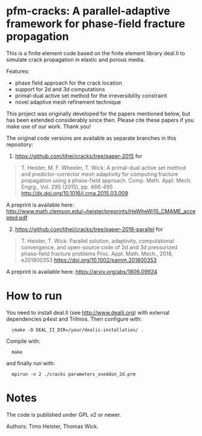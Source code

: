 # pfm-cracks: A parallel-adaptive framework for phase-field fracture propagation

This is a finite element code based on the finite element library deal.II to
simulate crack propagation in elastic and porous media.

Features:
- phase field approach for the crack location
- support for 2d and 3d computations
- primal-dual active set method for the irreversibility constraint
- novel adaptive mesh refinement technique

This project was originally developed for the papers mentioned below, but has
been extended considerably since then. Please cite these papers if you make
use of our work. Thank you!

The original code versions are available as separate branches in this
repository:

1. https://github.com/tjhei/cracks/tree/paper-2015 for

> T. Heister, M. F. Wheeler, T. Wick:
> A primal-dual active set method and predictor-corrector mesh adaptivity for computing fracture propagation using a phase-field approach.
> Comp. Meth. Appl. Mech. Engrg., Vol. 290 (2015), pp. 466-495
> http://dx.doi.org/10.1016/j.cma.2015.03.009

A preprint is available here: http://www.math.clemson.edu/~heister/preprints/HeWheWi15_CMAME_accepted.pdf

2. https://github.com/tjhei/cracks/tree/paper-2018-parallel for

> T. Heister, T. Wick:
> Parallel solution, adaptivity, computational convergence, and open-source code of 2d and 3d pressurized phase-field fracture problems
> Proc. Appl. Math. Mech., 2018, e201800353
> https://doi.org/10.1002/pamm.201800353

A preprint is available here: https://arxiv.org/abs/1806.09924

# How to run

You need to install deal.II (see http://www.dealii.org) with external
dependencies p4est and Trilinos. Then configure with:

```
  cmake -D DEAL_II_DIR=/your/dealii-installation/ .
```
Compile with:
```
  make
```
and finally run with:
```
  mpirun -n 2 ./cracks parameters_sneddon_2d.prm
```

# Notes

The code is published under GPL v2 or newer.

Authors: Timo Heister, Thomas Wick.
